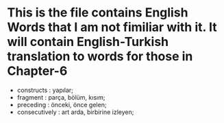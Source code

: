# This is the file contains English Words that I am not fimiliar with it. It will contain English-Turkish translation to words for those in Chapter-6

- constructs : yapılar;
- fragment : parça, bölüm, kısım;
- preceding : önceki, önce gelen;
- consecutively : art arda, birbirine izleyen;